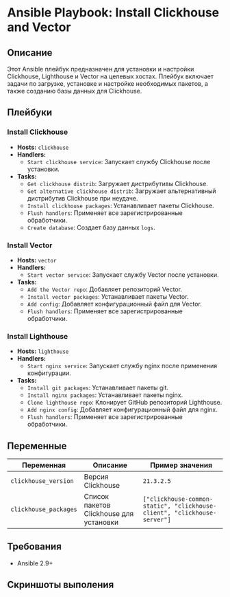 # Ansible Playbook: Install Clickhouse and Vector

## Описание

Этот Ansible плейбук предназначен для установки и настройки Clickhouse, Lighthouse и Vector на целевых хостах. Плейбук включает задачи по загрузке, установке и настройке необходимых пакетов, а также созданию базы данных для Clickhouse.

## Плейбуки

### Install Clickhouse
- **Hosts:** `clickhouse`
- **Handlers:** 
  - `Start clickhouse service`: Запускает службу Clickhouse после установки.
- **Tasks:**
  - `Get clickhouse distrib`: Загружает дистрибутивы Clickhouse.
  - `Get alternative clickhouse distrib`: Загружает альтернативный дистрибутив Clickhouse при неудаче.
  - `Install clickhouse packages`: Устанавливает пакеты Clickhouse.
  - `Flush handlers`: Применяет все зарегистрированные обработчики.
  - `Create database`: Создает базу данных `logs`.

### Install Vector
- **Hosts:** `vector`
- **Handlers:** 
  - `Start vector service`: Запускает службу Vector после установки.
- **Tasks:**
  - `Add the Vector repo`: Добавляет репозиторий Vector.
  - `Install vector packages`: Устанавливает пакеты Vector.
  - `Add config`: Добавляет конфигурационный файл для Vector.
  - `Flush handlers`: Применяет все зарегистрированные обработчики.

### Install Lighthouse
- **Hosts:** `lighthouse`
- **Handlers:** 
  - `Start nginx service`: Запускает службу nginx после применения конфигурации.
- **Tasks:**
  - `Install git packages`: Устанавливает пакеты git.
  - `Install nginx packages`: Устанавливает пакеты nginx.
  - `Clone lighthouse repo`: Клонирует GitHub репозиторий Lighthouse.
  - `Add nginx config`: Добавляет конфигурационный файл для nginx.
  - `Flush handlers`: Применяет все зарегистрированные обработчики.

## Переменные

| Переменная              | Описание                                 | Пример значения |
|-------------------------|------------------------------------------|-----------------|
| `clickhouse_version`    | Версия Clickhouse                        | `21.3.2.5`      |
| `clickhouse_packages`   | Список пакетов Clickhouse для установки  | `["clickhouse-common-static", "clickhouse-client", "clickhouse-server"]` |

## Требования

- Ansible 2.9+




## Скриншоты выполения

